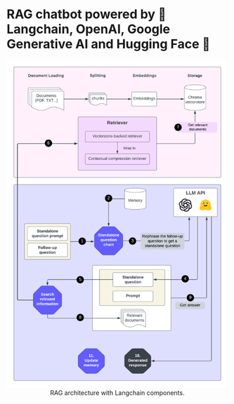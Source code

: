 # RAG chatbot powered by 🔗 Langchain, OpenAI, Google Generative AI and Hugging Face 🤗

<div align="center">
  <img src="https://github.com/AlaGrine/RAG_chatabot_with_Langchain/blob/main/data/docs/RAG_architecture.png" >
  <figcaption>RAG architecture with Langchain components.</figcaption>
</div>
